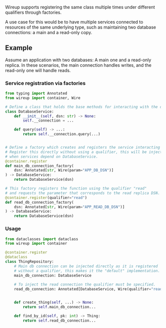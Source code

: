 Wireup supports registering the same class multiple times under different qualifiers through factories. 

A use case for this would be to have multiple services connected to resources of the same underlying type, 
such as maintaining two database connections: a main and a read-only copy.

## Example

Assume an application with two databases: A main one and a read-only replica. In these scenarios, the main
connection handles writes, and the read-only one will handle reads.

### Service registration via factories

```python title="db_service.py"
from typing import Annotated
from wireup import container, Wire

# Define a class that holds the base methods for interacting with the db.
class DatabaseService:
    def __init__(self, dsn: str) -> None:
        self.__connection = ...

    def query(self) -> ...:
        return self.__connection.query(...)


# Define a factory which creates and registers the service interacting with the main db.
# Register this directly without using a qualifier, this will be injected
# when services depend on DatabaseService.
@container.register
def main_db_connection_factory(
    dsn: Annotated[str, Wire(param="APP_DB_DSN")]
) -> DatabaseService:
    return DatabaseService(dsn)

# This factory registers the function using the qualifier "read"
# and requests the parameter that corresponds to the read replica DSN.
@container.register(qualifier="read")
def read_db_connection_factory(
    dsn: Annotated[str, Wire(param="APP_READ_DB_DSN")]
) -> DatabaseService:
    return DatabaseService(dsn)
```

### Usage

```python title="thing_repository.py"
from dataclasses import dataclass
from wireup import container

@container.register
@dataclass
class ThingRepository:
    # Main db connection can be injected directly as it is registered
    # without a qualifier, this makes it the "default" implementation.
    main_db_connection: DatabaseService
    
    # To inject the read connection the qualifier must be specified.
    read_db_connection: Annotated[DatabaseService, Wire(qualifier="read")]


    def create_thing(self, ...) -> None:
        return self.main_db_connection...

    def find_by_id(self, pk: int) -> Thing:
        return self.read_db_connection...
```




